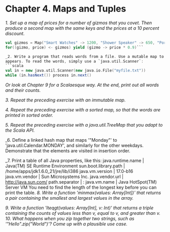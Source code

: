 # Chapter 4. Maps and Tuples

_1. Set up a map of prices for a number of gizmos that you covet. Then produce a second map with
the same keys and the prices at a 10 percent discount._
```scala
val gizmos = Map("Smart Watches" -> 1200, "Shower Speaker" -> 650, "Portable Projector" -> 460)
for((gizmo, price) <- gizmos) yield (gizmo -> price * 0.9)```

_2. Write a program that reads words from a file. Use a mutable map to count how often each word
appears. To read the words, simply use a `java.util.Scanner`:
```scala
val in = new java.util.Scanner(new java.io.File("myfile.txt"))
while (in.hasNext()) process in.next()
```
_Or look at Chapter 9 for a Scalaesque way.
At the end, print out all words and their counts._

_3. Repeat the preceding exercise with an immutable map._

_4. Repeat the preceding exercise with a sorted map, so that the words are printed in sorted order._

_5. Repeat the preceding exercise with a java.util.TreeMap that you adapt to the Scala API._

_6. Define a linked hash map that maps '"Monday"' to 'java.util.Calendar.MONDAY', and similarly for the other
weekdays. Demonstrate that the elements are visited in insertion order.

_7. Print a table of all Java properties, like this:
java.runtime.name     | Java(TM) SE Runtime Environment
sun.boot.library.path | /home/apps/jdk1.6.0_21/jre/lib/i386
java.vm.version       | 17.0-b16
java.vm.vendor        | Sun Microsystems Inc.
java.vendor.url       | http://java.sun.com/
path.separator        | :
java.vm.name          | Java HotSpot(TM) Server VM
You need to find the length of the longest key before you can print the table.
_8. Write a function 'minmax(values: Array[Int])' that returns a pair containing the smallest and largest
values in the array._

_9. Write a function 'lteqgt(values: Array[Int], v: Int)' that returns a triple containing the counts of
values less than v, equal to v, and greater than v._
_10. What happens when you zip together two strings, such as '"Hello".zip("World")'? Come up with a
plausible use case._
